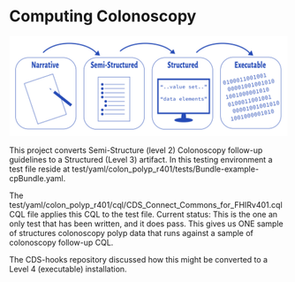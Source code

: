 # Computing Colonoscopy

![Knowledge Levels](/images/KnowledgeLevels.png)

This project converts Semi-Structure (level 2) Colonoscopy follow-up guidelines to a Structured (Level 3) artifact. In this testing environment a test file reside at test/yaml/colon_polyp_r401/tests/Bundle-example-cpBundle.yaml. 

The test/yaml/colon_polyp_r401/cql/CDS_Connect_Commons_for_FHIRv401.cql CQL file applies this CQL to the test file. Current status: This is the one an only test that has been written, and it does pass. This gives us ONE sample of structures colonoscopy polyp data that runs against a sample of colonoscopy follow-up CQL. 

The CDS-hooks repository discussed how this might be converted to a Level 4 (executable) installation. 